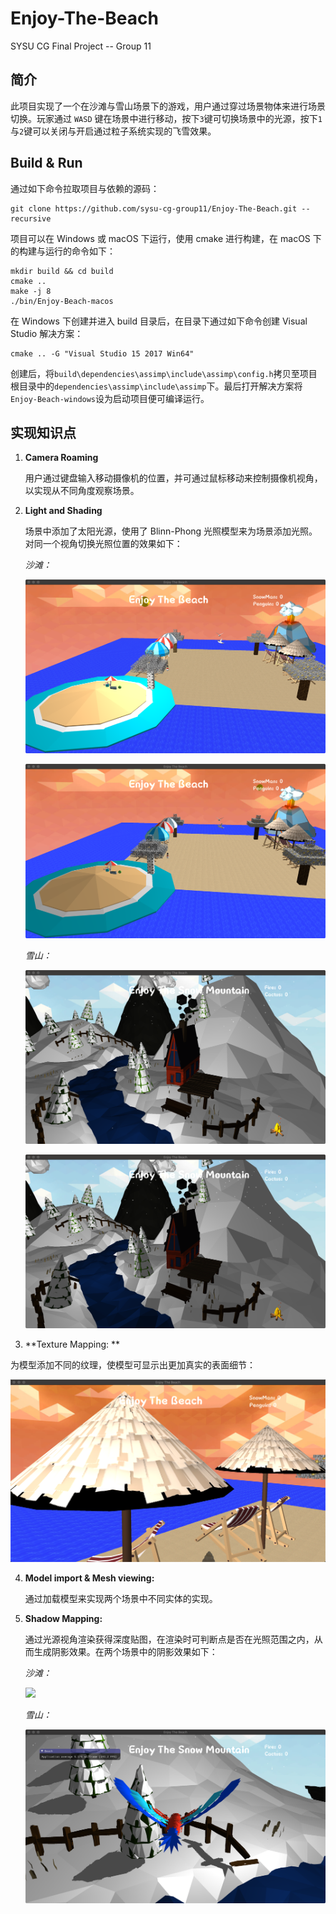 # Enjoy-The-Beach
SYSU CG Final Project -- Group 11

## 简介

此项目实现了一个在沙滩与雪山场景下的游戏，用户通过穿过场景物体来进行场景切换。玩家通过 `WASD` 键在场景中进行移动，按下`3`键可切换场景中的光源，按下`1`与`2`键可以关闭与开启通过粒子系统实现的飞雪效果。

## Build & Run

通过如下命令拉取项目与依赖的源码：

```shell
git clone https://github.com/sysu-cg-group11/Enjoy-The-Beach.git --recursive
```

项目可以在 Windows 或 macOS 下运行，使用 cmake 进行构建，在 macOS 下的构建与运行的命令如下：

```shell
mkdir build && cd build
cmake ..
make -j 8
./bin/Enjoy-Beach-macos
```

在 Windows 下创建并进入 build 目录后，在目录下通过如下命令创建 Visual Studio 解决方案：

```shell
cmake .. -G "Visual Studio 15 2017 Win64"
```

创建后，将`build\dependencies\assimp\include\assimp\config.h`拷贝至项目根目录中的`dependencies\assimp\include\assimp`下。最后打开解决方案将`Enjoy-Beach-windows`设为启动项目便可编译运行。

## 实现知识点

1. **Camera Roaming**

   用户通过键盘输入移动摄像机的位置，并可通过鼠标移动来控制摄像机视角，以实现从不同角度观察场景。

2. **Light and Shading**

   场景中添加了太阳光源，使用了 Blinn-Phong 光照模型来为场景添加光照。对同一个视角切换光照位置的效果如下：

   *沙滩：*

   ![](images/light-1.png)

   ![](images/light-2.png)

   *雪山：*

   ![](images/light-3.png)

   ![](images/light-4.png)

3.  **Texture Mapping: **

   为模型添加不同的纹理，使模型可显示出更加真实的表面细节：

   ![](images/texture-1.png)

4. **Model import & Mesh viewing:**

   通过加载模型来实现两个场景中不同实体的实现。

5. **Shadow Mapping:**

   通过光源视角渲染获得深度贴图，在渲染时可判断点是否在光照范围之内，从而生成阴影效果。在两个场景中的阴影效果如下：

   *沙滩：*

   ![](images/shadow-1.png)

   *雪山：*

   ![](images/shadow-2.png)